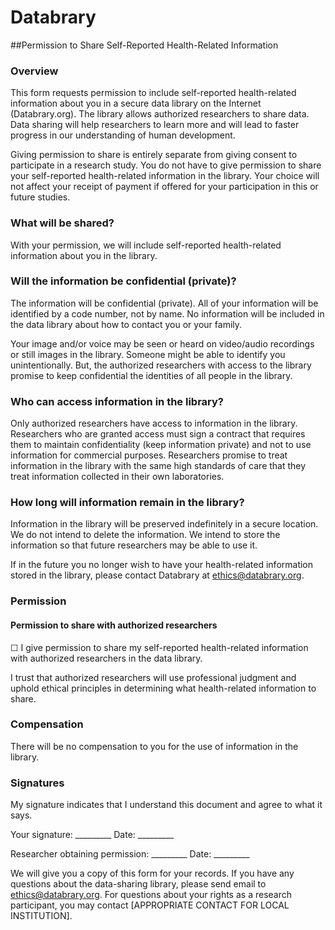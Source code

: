 # Databrary##Permission to Share Self-Reported Health-Related Information ### OverviewThis form requests permission to include self-reported health-related information about you in a secure data library on the Internet (Databrary.org). The library allows authorized researchers to share data. Data sharing will help researchers to learn more and will lead to faster progress in our understanding of human development.Giving permission to share is entirely separate from giving consent to participate in a research study. You do not have to give permission to share your self-reported health-related information in the library. Your choice will not affect your receipt of payment if offered for your participation in this or future studies.### What will be shared?With your permission, we will include self-reported health-related information about you in the library.### Will the information be confidential (private)?The information will be confidential (private). All of your information will be identified by a code number, not by name. No information will be included in the data library about how to contact you or your family.Your image and/or voice may be seen or heard on video/audio recordings or still images in the library. Someone might be able to identify you unintentionally. But, the authorized researchers with access to the library promise to keep confidential the identities of all people in the library.### Who can access information in the library?Only authorized researchers have access to information in the library. Researchers who are granted access must sign a contract that requires them to maintain confidentiality (keep information private) and not to use information for commercial purposes. Researchers promise to treat information in the library with the same high standards of care that they treat information collected in their own laboratories.### How long will information remain in the library?Information in the library will be preserved indefinitely in a secure location. We do not intend to delete the information. We intend to store the information so that future researchers may be able to use it.If in the future you no longer wish to have your health-related information stored in the library, please contact Databrary at ethics@databrary.org. ### Permission#### Permission to share with authorized researchers☐ I give permission to share my self-reported health-related information with authorized researchers in the data library.I trust that authorized researchers will use professional judgment and uphold ethical principles in determining what health-related information to share.### CompensationThere will be no compensation to you for the use of information in the library.### SignaturesMy signature indicates that I understand this document and agree to what it says.

Your signature: _________ Date: _________

Researcher obtaining permission: _________	Date: _________
							
We will give you a copy of this form for your records. If you have any questions about the data-sharing library, please send email to ethics@databrary.org. For questions about your rights as a research participant, you may contact [APPROPRIATE CONTACT FOR LOCAL INSTITUTION].

